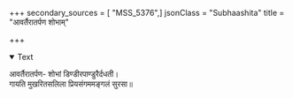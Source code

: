 +++
secondary_sources = [ "MSS_5376",]
jsonClass = "Subhaashita"
title = "आवर्तैरातर्पण शोभाम्"

+++

<details open><summary>Text</summary>

आवर्तैरातर्पण- शोभां डिण्डीरपाण्डुरैर्दधती।  
गायति मुखरितसलिला प्रियसंगममङ्गलं सुरसा॥
</details>
